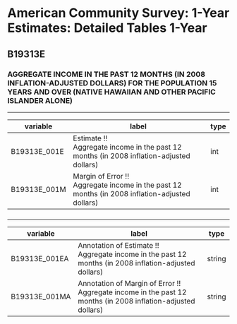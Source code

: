 # American Community Survey: 1-Year Estimates: Detailed Tables 1-Year

## B19313E

### AGGREGATE INCOME IN THE PAST 12 MONTHS (IN 2008 INFLATION-ADJUSTED DOLLARS) FOR THE POPULATION 15 YEARS AND OVER (NATIVE HAWAIIAN AND OTHER PACIFIC ISLANDER ALONE)

___

| variable | label | type |
| ----- | ----- | ----- |
| B19313E_001E | Estimate !!<br>Aggregate income in the past 12 months (in 2008 inflation-adjusted dollars) | int |
| B19313E_001M | Margin of Error !!<br>Aggregate income in the past 12 months (in 2008 inflation-adjusted dollars) | int |
### 

___

| variable | label | type |
| ----- | ----- | ----- |
| B19313E_001EA | Annotation of Estimate !!<br>Aggregate income in the past 12 months (in 2008 inflation-adjusted dollars) | string |
| B19313E_001MA | Annotation of Margin of Error !!<br>Aggregate income in the past 12 months (in 2008 inflation-adjusted dollars) | string |

